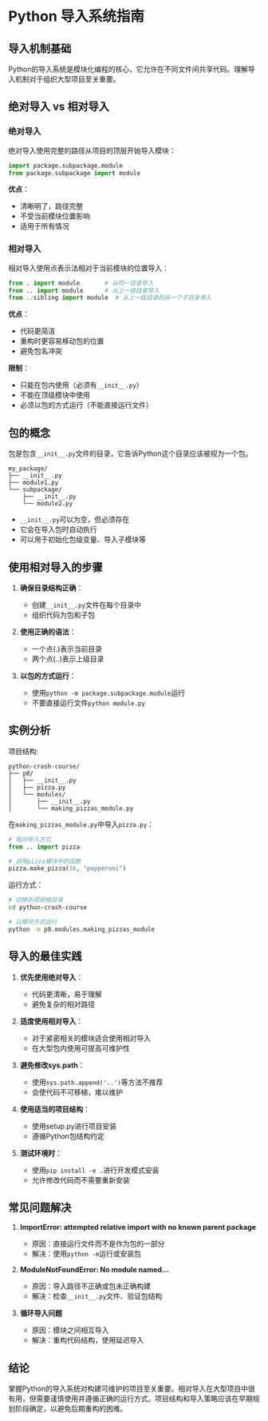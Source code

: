 # Python 导入系统指南

## 导入机制基础

Python的导入系统是模块化编程的核心，它允许在不同文件间共享代码。理解导入机制对于组织大型项目至关重要。

## 绝对导入 vs 相对导入

### 绝对导入

绝对导入使用完整的路径从项目的顶层开始导入模块：

```python
import package.subpackage.module
from package.subpackage import module
```

**优点**：
- 清晰明了，路径完整
- 不受当前模块位置影响
- 适用于所有情况

### 相对导入

相对导入使用点表示法相对于当前模块的位置导入：

```python
from . import module       # 从同一目录导入
from .. import module      # 从上一级目录导入
from ..sibling import module  # 从上一级目录的另一个子目录导入
```

**优点**：
- 代码更简洁
- 重构时更容易移动包的位置
- 避免包名冲突

**限制**：
- 只能在包内使用（必须有`__init__.py`）
- 不能在顶级模块中使用
- 必须以包的方式运行（不能直接运行文件）

## 包的概念

包是包含`__init__.py`文件的目录，它告诉Python这个目录应该被视为一个包。

```
my_package/
├── __init__.py
├── module1.py
└── subpackage/
    ├── __init__.py
    └── module2.py
```

- `__init__.py`可以为空，但必须存在
- 它会在导入包时自动执行
- 可以用于初始化包级变量、导入子模块等

## 使用相对导入的步骤

1. **确保目录结构正确**：
   - 创建`__init__.py`文件在每个目录中
   - 组织代码为包和子包

2. **使用正确的语法**：
   - 一个点(.)表示当前目录
   - 两个点(..)表示上级目录

3. **以包的方式运行**：
   - 使用`python -m package.subpackage.module`运行
   - 不要直接运行文件`python module.py`

## 实例分析

项目结构:
```
python-crash-course/
├── p8/
│   ├── __init__.py
│   ├── pizza.py
│   └── modules/
│       ├── __init__.py
│       └── making_pizzas_module.py
```

在`making_pizzas_module.py`中导入`pizza.py`：

```python
# 相对导入方式
from .. import pizza

# 调用pizza模块中的函数
pizza.make_pizza(16, "pepperoni")
```

运行方式：
```bash
# 切换到项目根目录
cd python-crash-course

# 以模块方式运行
python -m p8.modules.making_pizzas_module
```

## 导入的最佳实践

1. **优先使用绝对导入**：
   - 代码更清晰，易于理解
   - 避免复杂的相对路径

2. **适度使用相对导入**：
   - 对于紧密相关的模块适合使用相对导入
   - 在大型包内使用可提高可维护性

3. **避免修改sys.path**：
   - 使用`sys.path.append('..')`等方法不推荐
   - 会使代码不可移植，难以维护

4. **使用适当的项目结构**：
   - 使用setup.py进行项目安装
   - 遵循Python包结构约定

5. **测试环境时**：
   - 使用`pip install -e .`进行开发模式安装
   - 允许修改代码而不需要重新安装

## 常见问题解决

1. **ImportError: attempted relative import with no known parent package**
   - 原因：直接运行文件而不是作为包的一部分
   - 解决：使用`python -m`运行或安装包

2. **ModuleNotFoundError: No module named...**
   - 原因：导入路径不正确或包未正确构建
   - 解决：检查`__init__.py`文件、验证包结构

3. **循环导入问题**
   - 原因：模块之间相互导入
   - 解决：重构代码结构，使用延迟导入

## 结论

掌握Python的导入系统对构建可维护的项目至关重要。相对导入在大型项目中很有用，但需要谨慎使用并遵循正确的运行方式。项目结构和导入策略应该在早期规划阶段确定，以避免后期重构的困难。 
